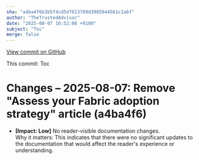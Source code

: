 ```yaml
---
sha: "a4ba4f6b3b5f4cd5df613789d3905944561c1a6f"
author: "TheTrustedAdvisor"
date: "2025-08-07 16:52:06 +0100"
subject: "Toc"
merge: false
---
```


[View commit on GitHub](https://github.com/TheTrustedAdvisor/FabricAdoptionFramework/commit/a4ba4f6b3b5f4cd5df613789d3905944561c1a6f)

This commit: Toc

# Changes – 2025-08-07: Remove "Assess your Fabric adoption strategy" article (a4ba4f6)

- **[Impact: Low]** No reader-visible documentation changes.  
Why it matters: This indicates that there were no significant updates to the documentation that would affect the reader's experience or understanding.
